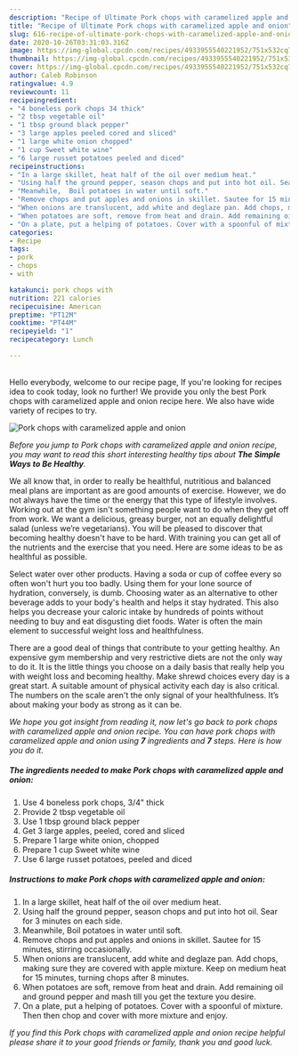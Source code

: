 ```yaml
---
description: "Recipe of Ultimate Pork chops with caramelized apple and onion"
title: "Recipe of Ultimate Pork chops with caramelized apple and onion"
slug: 616-recipe-of-ultimate-pork-chops-with-caramelized-apple-and-onion
date: 2020-10-26T03:31:03.316Z
image: https://img-global.cpcdn.com/recipes/4933955540221952/751x532cq70/pork-chops-with-caramelized-apple-and-onion-recipe-main-photo.jpg
thumbnail: https://img-global.cpcdn.com/recipes/4933955540221952/751x532cq70/pork-chops-with-caramelized-apple-and-onion-recipe-main-photo.jpg
cover: https://img-global.cpcdn.com/recipes/4933955540221952/751x532cq70/pork-chops-with-caramelized-apple-and-onion-recipe-main-photo.jpg
author: Caleb Robinson
ratingvalue: 4.9
reviewcount: 11
recipeingredient:
- "4 boneless pork chops 34 thick"
- "2 tbsp vegetable oil"
- "1 tbsp ground black pepper"
- "3 large apples peeled cored and sliced"
- "1 large white onion chopped"
- "1 cup Sweet white wine"
- "6 large russet potatoes peeled and diced"
recipeinstructions:
- "In a large skillet, heat half of the oil over medium heat."
- "Using half the ground pepper, season chops and put into hot oil. Sear for 3 minutes on each side."
- "Meanwhile,  Boil potatoes in water until soft."
- "Remove chops and put apples and onions in skillet. Sautee for 15 minutes, stirring occasionally."
- "When onions are translucent, add white and deglaze pan. Add chops, making sure they are covered with apple mixture. Keep on medium heat for 15 minutes, turning chops after 8 minutes."
- "When potatoes are soft, remove from heat and drain. Add remaining oil and ground pepper and mash till you get the texture you desire."
- "On a plate, put a helping of potatoes. Cover with a spoonful of mixture. Then then chop and cover with more mixture and enjoy."
categories:
- Recipe
tags:
- pork
- chops
- with

katakunci: pork chops with 
nutrition: 221 calories
recipecuisine: American
preptime: "PT12M"
cooktime: "PT44M"
recipeyield: "1"
recipecategory: Lunch

---
```

<br>
Hello everybody, welcome to our recipe page, If you're looking for recipes idea to cook today, look no further! We provide you only the best Pork chops with caramelized apple and onion recipe here. We also have wide variety of recipes to try.
<br>


![Pork chops with caramelized apple and onion](https://img-global.cpcdn.com/recipes/4933955540221952/751x532cq70/pork-chops-with-caramelized-apple-and-onion-recipe-main-photo.jpg)

<i>Before you jump to Pork chops with caramelized apple and onion recipe, you may want to read this short interesting healthy tips about <strong>The Simple Ways to Be Healthy</strong>.</i>

We all know that, in order to really be healthful, nutritious and balanced meal plans are important as are good amounts of exercise. However, we do not always have the time or the energy that this type of lifestyle involves. Working out at the gym isn't something people want to do when they get off from work. We want a delicious, greasy burger, not an equally delightful salad (unless we’re vegetarians). You will be pleased to discover that becoming healthy doesn't have to be hard. With training you can get all of the nutrients and the exercise that you need. Here are some ideas to be as healthful as possible.

Select water over other products. Having a soda or cup of coffee every so often won't hurt you too badly. Using them for your lone source of hydration, conversely, is dumb. Choosing water as an alternative to other beverage adds to your body's health and helps it stay hydrated. This also helps you decrease your caloric intake by hundreds of points without needing to buy and eat disgusting diet foods. Water is often the main element to successful weight loss and healthfulness.

There are a good deal of things that contribute to your getting healthy. An expensive gym membership and very restrictive diets are not the only way to do it. It is the little things you choose on a daily basis that really help you with weight loss and becoming healthy. Make shrewd choices every day is a great start. A suitable amount of physical activity each day is also critical. The numbers on the scale aren't the only signal of your healthfulness. It’s about making your body as strong as it can be. 


<i>We hope you got insight from reading it, now let's go back to pork chops with caramelized apple and onion recipe. You can have pork chops with caramelized apple and onion using <strong>7</strong> ingredients and <strong>7</strong> steps. Here is how you do it.
</i>

##### The ingredients needed to make Pork chops with caramelized apple and onion:

1. Use 4 boneless pork chops, 3/4&#34; thick
1. Provide 2 tbsp vegetable oil
1. Use 1 tbsp ground black pepper
1. Get 3 large apples, peeled, cored and sliced
1. Prepare 1 large white onion, chopped
1. Prepare 1 cup Sweet white wine
1. Use 6 large russet potatoes, peeled and diced


##### Instructions to make Pork chops with caramelized apple and onion:

1. In a large skillet, heat half of the oil over medium heat.
1. Using half the ground pepper, season chops and put into hot oil. Sear for 3 minutes on each side.
1. Meanwhile,  Boil potatoes in water until soft.
1. Remove chops and put apples and onions in skillet. Sautee for 15 minutes, stirring occasionally.
1. When onions are translucent, add white and deglaze pan. Add chops, making sure they are covered with apple mixture. Keep on medium heat for 15 minutes, turning chops after 8 minutes.
1. When potatoes are soft, remove from heat and drain. Add remaining oil and ground pepper and mash till you get the texture you desire.
1. On a plate, put a helping of potatoes. Cover with a spoonful of mixture. Then then chop and cover with more mixture and enjoy.


<i>If you find this Pork chops with caramelized apple and onion recipe helpful please share it to your good friends or family, thank you and good luck.</i>
